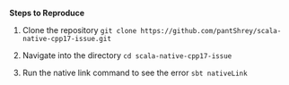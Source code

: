 **Steps to Reproduce**
1. Clone the repository
`git clone https://github.com/pantShrey/scala-native-cpp17-issue.git`

2. Navigate into the directory
`cd scala-native-cpp17-issue`

3. Run the native link command to see the error
`sbt nativeLink`
